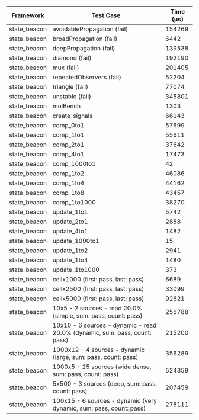 | Framework | Test Case | Time (μs) |
| --- | --- | --- |
| state_beacon | avoidablePropagation (fail) | 154269 |
| state_beacon | broadPropagation (fail) | 6442 |
| state_beacon | deepPropagation (fail) | 139538 |
| state_beacon | diamond (fail) | 192190 |
| state_beacon | mux (fail) | 201405 |
| state_beacon | repeatedObservers (fail) | 52204 |
| state_beacon | triangle (fail) | 77074 |
| state_beacon | unstable (fail) | 345801 |
| state_beacon | molBench | 1303 |
| state_beacon | create_signals | 66143 |
| state_beacon | comp_0to1 | 57699 |
| state_beacon | comp_1to1 | 55611 |
| state_beacon | comp_2to1 | 37642 |
| state_beacon | comp_4to1 | 17473 |
| state_beacon | comp_1000to1 | 42 |
| state_beacon | comp_1to2 | 46086 |
| state_beacon | comp_1to4 | 44162 |
| state_beacon | comp_1to8 | 43457 |
| state_beacon | comp_1to1000 | 38270 |
| state_beacon | update_1to1 | 5742 |
| state_beacon | update_2to1 | 2888 |
| state_beacon | update_4to1 | 1482 |
| state_beacon | update_1000to1 | 15 |
| state_beacon | update_1to2 | 2941 |
| state_beacon | update_1to4 | 1480 |
| state_beacon | update_1to1000 | 373 |
| state_beacon | cellx1000 (first: pass, last: pass) | 6689 |
| state_beacon | cellx2500 (first: pass, last: pass) | 33099 |
| state_beacon | cellx5000 (first: pass, last: pass) | 92821 |
| state_beacon | 10x5 - 2 sources - read 20.0% (simple, sum: pass, count: pass) | 256788 |
| state_beacon | 10x10 - 6 sources - dynamic - read 20.0% (dynamic, sum: pass, count: pass) | 215200 |
| state_beacon | 1000x12 - 4 sources - dynamic (large, sum: pass, count: pass) | 356289 |
| state_beacon | 1000x5 - 25 sources (wide dense, sum: pass, count: pass) | 524359 |
| state_beacon | 5x500 - 3 sources (deep, sum: pass, count: pass) | 207459 |
| state_beacon | 100x15 - 6 sources - dynamic (very dynamic, sum: pass, count: pass) | 278111 |
